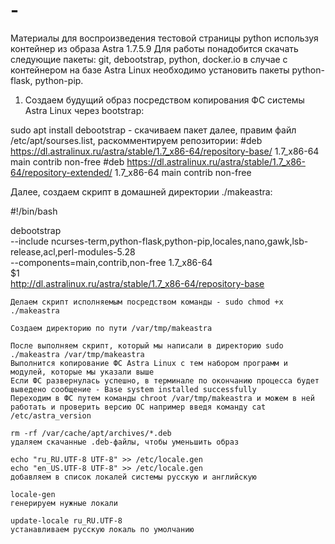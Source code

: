 # -
Материалы для воспроизведения тестовой страницы python используя контейнер из образа Astra 1.7.5.9
Для работы понадобится скачать следующие пакеты: git, debootstrap, python, docker.io в случае с контейнером на базе Astra Linux необходимо установить пакеты python-flask, python-pip.

1. Создаем будущий образ посредством копирования ФС системы Astra Linux через bootstrap:

sudo apt install debootstrap - скачиваем пакет
далее, правим файл /etc/apt/sourses.list, раскомментируем репозитории:
#deb https://dl.astralinux.ru/astra/stable/1.7_x86-64/repository-base/ 1.7_x86-64  main contrib non-free
#deb  https://dl.astralinux.ru/astra/stable/1.7_x86-64/repository-extended/ 1.7_x86-64 main contrib non-free

Далее, создаем скрипт в домашней директории ./makeastra:

#!/bin/bash

debootstrap \
    --include ncurses-term,python-flask,python-pip,locales,nano,gawk,lsb-release,acl,perl-modules-5.28 \
    --components=main,contrib,non-free 1.7_x86-64 \
    $1 \
    http://dl.astralinux.ru/astra/stable/1.7_x86-64/repository-base

    Делаем скрипт исполняемым посредством команды - sudo chmod +x ./makeastra

    Создаем директорию по пути /var/tmp/makeastra

    После выполняем скрипт, который мы написали в директорию sudo ./makeastra /var/tmp/makeastra
    Выполнится копирование ФС Astra Linux с тем набором программ и модулей, которые мы указали выше
    Если ФС развернулась успешно, в терминале по окончанию процесса будет выведено сообщение - Base system installed successfully
    Переходим в ФС путем команды chroot /var/tmp/makeastra и можем в ней работать и проверить версию ОС например введя команду cat /etc/astra_version

    rm -rf /var/cache/apt/archives/*.deb
    удаляем скачанные .deb-файлы, чтобы уменьшить образ

    echo "ru_RU.UTF-8 UTF-8" >> /etc/locale.gen
    echo "en_US.UTF-8 UTF-8" >> /etc/locale.gen
    добавляем в список локалей системы русскую и английскую

    locale-gen
    генерируем нужные локали

    update-locale ru_RU.UTF-8
    устанавливаем русскую локаль по умолчанию

    

    

